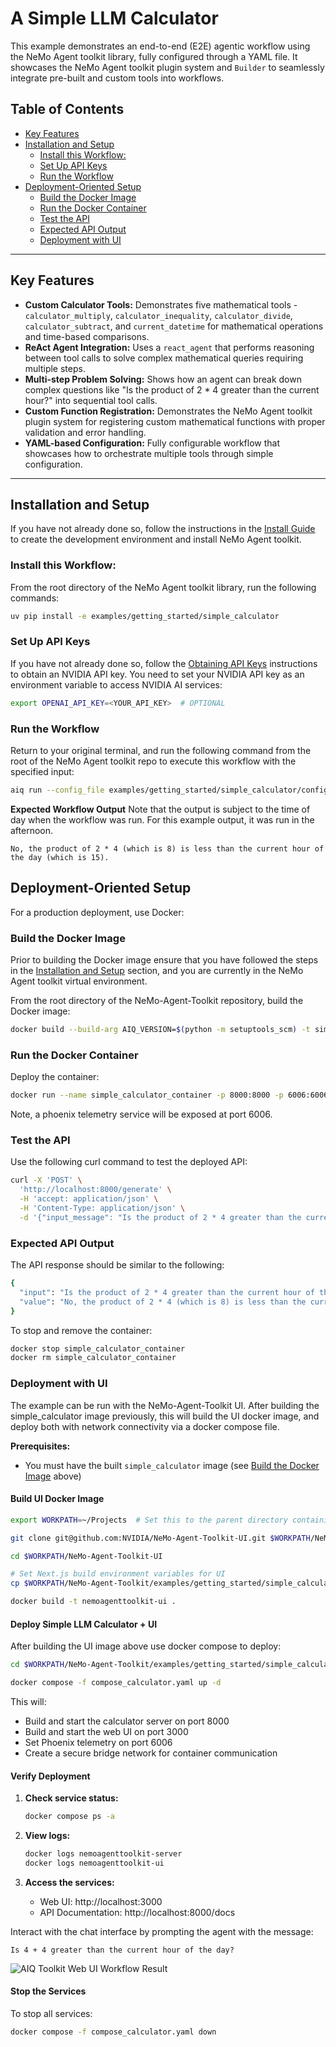<!--
SPDX-FileCopyrightText: Copyright (c) 2025, NVIDIA CORPORATION & AFFILIATES. All rights reserved.
SPDX-License-Identifier: Apache-2.0

Licensed under the Apache License, Version 2.0 (the "License");
you may not use this file except in compliance with the License.
You may obtain a copy of the License at

http://www.apache.org/licenses/LICENSE-2.0

Unless required by applicable law or agreed to in writing, software
distributed under the License is distributed on an "AS IS" BASIS,
WITHOUT WARRANTIES OR CONDITIONS OF ANY KIND, either express or implied.
See the License for the specific language governing permissions and
limitations under the License.
-->

# A Simple LLM Calculator

This example demonstrates an end-to-end (E2E) agentic workflow using the NeMo Agent toolkit library, fully configured through a YAML file. It showcases the NeMo Agent toolkit plugin system and `Builder` to seamlessly integrate pre-built and custom tools into workflows.

## Table of Contents

- [Key Features](#key-features)
- [Installation and Setup](#installation-and-setup)
  - [Install this Workflow:](#install-this-workflow)
  - [Set Up API Keys](#set-up-api-keys)
  - [Run the Workflow](#run-the-workflow)
- [Deployment-Oriented Setup](#deployment-oriented-setup)
  - [Build the Docker Image](#build-the-docker-image)
  - [Run the Docker Container](#run-the-docker-container)
  - [Test the API](#test-the-api)
  - [Expected API Output](#expected-api-output)
  - [Deployment with UI](#deployment-with-ui)

---

## Key Features

- **Custom Calculator Tools:** Demonstrates five mathematical tools - `calculator_multiply`, `calculator_inequality`, `calculator_divide`, `calculator_subtract`, and `current_datetime` for mathematical operations and time-based comparisons.
- **ReAct Agent Integration:** Uses a `react_agent` that performs reasoning between tool calls to solve complex mathematical queries requiring multiple steps.
- **Multi-step Problem Solving:** Shows how an agent can break down complex questions like "Is the product of 2 * 4 greater than the current hour?" into sequential tool calls.
- **Custom Function Registration:** Demonstrates the NeMo Agent toolkit plugin system for registering custom mathematical functions with proper validation and error handling.
- **YAML-based Configuration:** Fully configurable workflow that showcases how to orchestrate multiple tools through simple configuration.

---

## Installation and Setup

If you have not already done so, follow the instructions in the [Install Guide](../../../docs/source/quick-start/installing.md#install-from-source) to create the development environment and install NeMo Agent toolkit.

### Install this Workflow:

From the root directory of the NeMo Agent toolkit library, run the following commands:

```bash
uv pip install -e examples/getting_started/simple_calculator
```

### Set Up API Keys
If you have not already done so, follow the [Obtaining API Keys](../../../docs/source/quick-start/installing.md#obtaining-api-keys) instructions to obtain an NVIDIA API key. You need to set your NVIDIA API key as an environment variable to access NVIDIA AI services:

```bash
export OPENAI_API_KEY=<YOUR_API_KEY>  # OPTIONAL
```

### Run the Workflow

Return to your original terminal, and run the following command from the root of the NeMo Agent toolkit repo to execute this workflow with the specified input:

```bash
aiq run --config_file examples/getting_started/simple_calculator/configs/config.yml --input "Is the product of 2 * 4 greater than the current hour of the day?"
```

**Expected Workflow Output**
Note that the output is subject to the time of day when the workflow was run. For this example output, it was run in the afternoon.
```
No, the product of 2 * 4 (which is 8) is less than the current hour of the day (which is 15).
```


## Deployment-Oriented Setup

For a production deployment, use Docker:

### Build the Docker Image

Prior to building the Docker image ensure that you have followed the steps in the [Installation and Setup](#installation-and-setup) section, and you are currently in the NeMo Agent toolkit virtual environment.

From the root directory of the NeMo-Agent-Toolkit repository, build the Docker image:

```bash
docker build --build-arg AIQ_VERSION=$(python -m setuptools_scm) -t simple_calculator -f examples/getting_started/simple_calculator Dockerfile .
```

### Run the Docker Container
Deploy the container:

```bash
docker run --name simple_calculator_container -p 8000:8000 -p 6006:6006 -e OPENAI_API_KEY simple_calculator
```

Note, a phoenix telemetry service will be exposed at port 6006.

### Test the API
Use the following curl command to test the deployed API:

```bash
curl -X 'POST' \
  'http://localhost:8000/generate' \
  -H 'accept: application/json' \
  -H 'Content-Type: application/json' \
  -d '{"input_message": "Is the product of 2 * 4 greater than the current hour of the day?"}'
```

### Expected API Output
The API response should be similar to the following:

```bash
{
  "input": "Is the product of 2 * 4 greater than the current hour of the day?",
  "value": "No, the product of 2 * 4 (which is 8) is less than the current hour of the day (which is 16)."
}
```

To stop and remove the container:

```bash
docker stop simple_calculator_container
docker rm simple_calculator_container
```

### Deployment with UI

The example can be run with the NeMo-Agent-Toolkit UI. After building the simple_calculator image previously, this will build the UI docker image, and deploy both with network connectivity via a docker compose file. 

**Prerequisites:**
- You must have the built `simple_calculator` image (see [Build the Docker Image](#build-the-docker-image) above)

#### Build UI Docker Image

```bash
export WORKPATH=~/Projects  # Set this to the parent directory containing NeMo-Agent-Toolkit

git clone git@github.com:NVIDIA/NeMo-Agent-Toolkit-UI.git $WORKPATH/NeMo-Agent-Toolkit-UI

cd $WORKPATH/NeMo-Agent-Toolkit-UI

# Set Next.js build environment variables for UI 
cp $WORKPATH/NeMo-Agent-Toolkit/examples/getting_started/simple_calculator/.env.docker.ui .env.production

docker build -t nemoagenttoolkit-ui .
```

#### Deploy Simple LLM Calculator + UI

After building the UI image above use docker compose to deploy:

```bash
cd $WORKPATH/NeMo-Agent-Toolkit/examples/getting_started/simple_calculator

docker compose -f compose_calculator.yaml up -d
```

This will:
- Build and start the calculator server on port 8000
- Build and start the web UI on port 3000
- Set Phoenix telemetry on port 6006
- Create a secure bridge network for container communication

#### Verify Deployment

1. **Check service status:**
   ```bash
   docker compose ps -a
   ```

2. **View logs:**
   ```bash
   docker logs nemoagenttoolkit-server
   docker logs nemoagenttoolkit-ui
   ```

3. **Access the services:**
   - Web UI: http://localhost:3000
   - API Documentation: http://localhost:8000/docs

Interact with the chat interface by prompting the agent with the message:
```
Is 4 + 4 greater than the current hour of the day?
```

![AIQ Toolkit Web UI Workflow Result](https://github.com/NVIDIA/NeMo-Agent-Toolkit-UI/raw/main/public/screenshots/ui_generate_example.png)

#### Stop the Services

To stop all services:
```bash
docker compose -f compose_calculator.yaml down
```